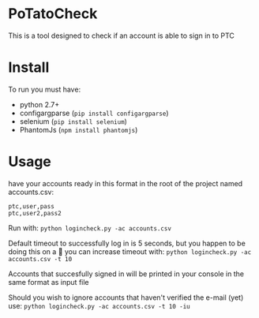 # PoTatoCheck

This is a tool designed to check if an account is able to sign in to PTC

# Install

To run you must have:

* python 2.7+
* configargparse (`pip install configargparse`)
* selenium (`pip install selenium`)
* PhantomJs (`npm install phantomjs`)
# Usage

have your accounts ready in this format in the root of the project named
accounts.csv:
```
ptc,user,pass
ptc,user2,pass2
```
Run with:
`python logincheck.py -ac accounts.csv`

Default timeout to successfully log in is 5 seconds, but you happen to be doing
 this on a :potato: you can increase timeout with:
`python logincheck.py -ac accounts.csv -t 10`

Accounts that succesfully signed in will be printed in your console in the same
format as input file

Should you wish to ignore accounts that haven't verified the e-mail (yet) use:
`python logincheck.py -ac accounts.csv -t 10 -iu`